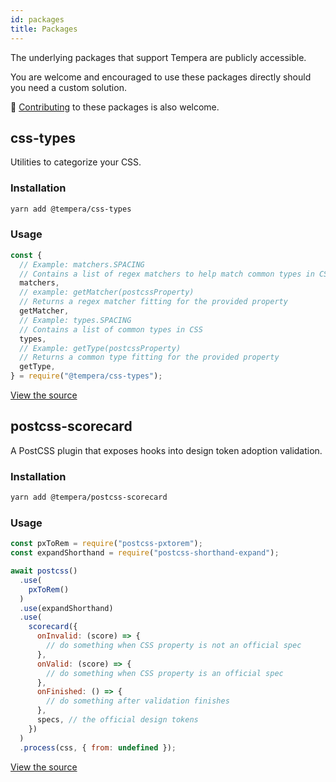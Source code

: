 ```yaml
---
id: packages
title: Packages
---
```


The underlying packages that support Tempera are publicly accessible.

You are welcome and encouraged to use these packages directly should you need a custom solution.

🚀 [Contributing](/docs/contributing) to these packages is also welcome.

## css-types

Utilities to categorize your CSS.

### Installation

```bash
yarn add @tempera/css-types
```

### Usage

```js
const {
  // Example: matchers.SPACING
  // Contains a list of regex matchers to help match common types in CSS
  matchers,
  // example: getMatcher(postcssProperty)
  // Returns a regex matcher fitting for the provided property
  getMatcher,
  // Example: types.SPACING
  // Contains a list of common types in CSS
  types,
  // Example: getType(postcssProperty)
  // Returns a common type fitting for the provided property
  getType, 
} = require("@tempera/css-types");
```

[View the source](https://github.com/michaelmang/tempera/tree/master/packages/css-types)

## postcss-scorecard

A PostCSS plugin that exposes hooks into design token adoption validation.

### Installation

```bash
yarn add @tempera/postcss-scorecard
```

### Usage

```js
const pxToRem = require("postcss-pxtorem");
const expandShorthand = require("postcss-shorthand-expand");

await postcss()
  .use(
    pxToRem()
  )
  .use(expandShorthand)
  .use(
    scorecard({
      onInvalid: (score) => {
        // do something when CSS property is not an official spec
      },
      onValid: (score) => {
        // do something when CSS property is an official spec
      },
      onFinished: () => {
        // do something after validation finishes
      },
      specs, // the official design tokens
    })
  )
  .process(css, { from: undefined });
```

[View the source](https://github.com/michaelmang/tempera/tree/master/packages/postcss)
